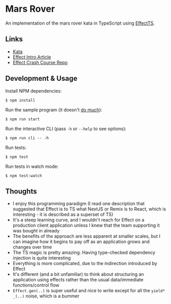 # Mars Rover

An implementation of the mars rover kata in TypeScript using [EffectTS](https://effect.website/).

## Links

- [Kata](https://kata-log.rocks/mars-rover-kata)
- [Effect Intro Article](https://ybogomolov.me/01-effect-intro)
- [Effect Crash Course Repo](https://github.com/pigoz/effect-crashcourse/blob/master/001-basic.ts)

## Development & Usage

Install NPM dependencies:

    $ npm install

Run the sample program (it doesn't [do much](./src/index.ts)):

    $ npm run start

Run the interactive CLI (pass `-h` or `--help` to see options):

    $ npm run cli -- -h

Run tests:

    $ npm test

Run tests in watch mode:

    $ npm test:watch

## Thoughts

- I enjoy this programming paradigm (I read one description that suggested that Effect is to TS what NextJS or Remix is to React, which is interesting - it is described as a superset of TS)
- It's a steep learning curve, and I wouldn't reach for Effect on a production client application unless I knew that the team supporting it was bought in already
- The benefits of the approach are less apparent at smaller scales, but I can imagine how it begins to pay off as an application grows and changes over time
- The TS magic is pretty amazing. Having type-checked dependency injection is quite interesting
- Everything is more complicated, due to the indirection introduced by Effect
- It's different (and a bit unfamiliar) to think about structuring an application using effects rather than the usual data/immediate functions/control flow
- `Effect.gen(..)` is super useful and nice to write except for all the `yield* _(..)` noise, which is a bummer